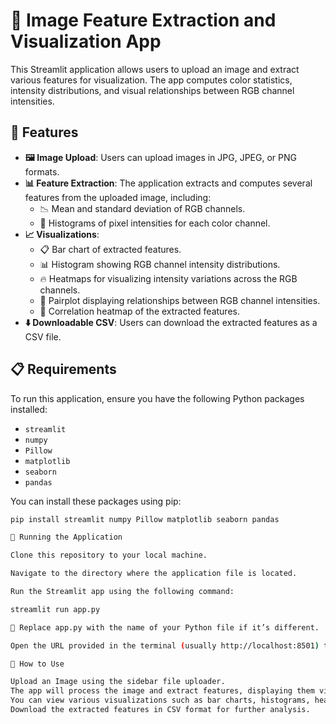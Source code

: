 # 📸 Image Feature Extraction and Visualization App

This Streamlit application allows users to upload an image and extract various features for visualization. The app computes color statistics, intensity distributions, and visual relationships between RGB channel intensities.

## 🌟 Features

- **🖼️ Image Upload**: Users can upload images in JPG, JPEG, or PNG formats.
- **📊 Feature Extraction**: The application extracts and computes several features from the uploaded image, including:
  - 📉 Mean and standard deviation of RGB channels.
  - 🎨 Histograms of pixel intensities for each color channel.
- **📈 Visualizations**:
  - 📋 Bar chart of extracted features.
  - 📊 Histogram showing RGB channel intensity distributions.
  - 🔥 Heatmaps for visualizing intensity variations across the RGB channels.
  - 🔄 Pairplot displaying relationships between RGB channel intensities.
  - 📐 Correlation heatmap of the extracted features.
- **⬇️ Downloadable CSV**: Users can download the extracted features as a CSV file.

## 📋 Requirements

To run this application, ensure you have the following Python packages installed:

- `streamlit`
- `numpy`
- `Pillow`
- `matplotlib`
- `seaborn`
- `pandas`

You can install these packages using pip:

```bash
pip install streamlit numpy Pillow matplotlib seaborn pandas

🚀 Running the Application

Clone this repository to your local machine.

Navigate to the directory where the application file is located.

Run the Streamlit app using the following command:

streamlit run app.py

🔄 Replace app.py with the name of your Python file if it’s different.

Open the URL provided in the terminal (usually http://localhost:8501) to access the app in your web browser.

📝 How to Use

Upload an Image using the sidebar file uploader.
The app will process the image and extract features, displaying them visually.
You can view various visualizations such as bar charts, histograms, heatmaps, and pairplots.
Download the extracted features in CSV format for further analysis.
